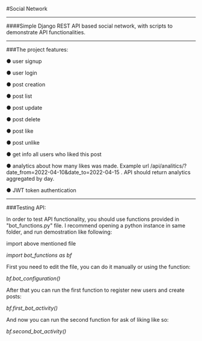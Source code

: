 #Social Network

___

####Simple Django REST API based social network, with scripts to demonstrate API functionalities.

___
###The project features:

● user signup

● user login

● post creation

● post list

● post update

● post delete

● post like

● post unlike

● get info all users who liked this post

● analytics about how many likes was made. Example url /api/analitics/?date_from=2022-04-10&date_to=2022-04-15 . API should return analytics aggregated by day.

● JWT token authentication
___

###Testing API:

In order to test API functionality, you should use functions provided in "bot_functions.py" file. I recommend opening a python instance in same folder, and run demostration like following:


import above mentioned file


*import bot_functions as bf*

First you need to edit the file, you can do it manually or using the function:

*bf.bot_configuration()*

After that you can run the first function to register new users and create posts:

*bf.first_bot_activity()*

And now you can run the second function for ask of liking like so:

*bf.second_bot_activity()*